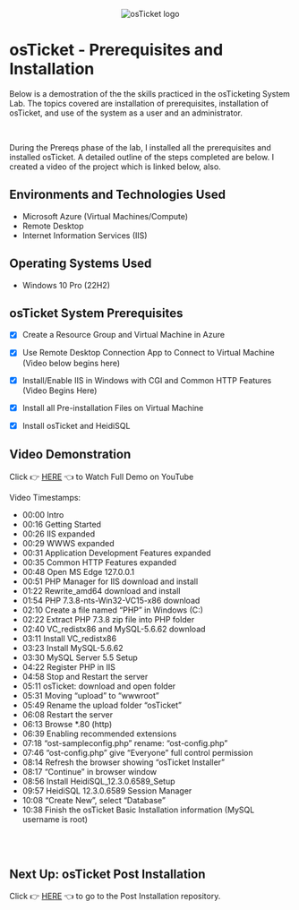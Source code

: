 <p align="center">
<img src="https://i.imgur.com/Clzj7Xs.png" alt="osTicket logo"/>
</p>

<h1>osTicket - Prerequisites and Installation</h1>
Below is a demostration of the the skills practiced in the osTicketing System Lab.  The topics covered are installation of prerequisites, installation of osTicket, and use of the system as a user and an administrator. 

<p> 
<br>
 
During the Prereqs phase of the lab, I installed all the prerequisites and installed osTicket. A detailed outline of the steps completed are below. I created a video of the project which is linked below, also.
<br/>
</p>



   

 </p>
 






<h2>Environments and Technologies Used</h2>

- Microsoft Azure (Virtual Machines/Compute)
- Remote Desktop 
- Internet Information Services (IIS)

<h2>Operating Systems Used </h2>

- Windows 10 Pro (22H2)</b>



<h2>osTicket System Prerequisites</h2>

- [X] Create a Resource Group and Virtual Machine in Azure 

- [X] Use Remote Desktop Connection App to Connect to Virtual Machine (Video below begins here)

- [X] Install/Enable IIS in Windows with CGI and Common HTTP Features (Video Begins Here)

- [X] Install all Pre-installation Files on Virtual Machine

- [X] Install osTicket and HeidiSQL



<h2>Video Demonstration</h2>


Click 👉 [HERE](https://github.com/Kathy-Miller/osTicket-prereqs/assets/148352721/e12cb0f4-8caf-4e49-aaad-1e2522c2d19e) 👈 to Watch Full Demo on YouTube


Video Timestamps:

- 00:00 Intro 
- 00:16 Getting Started
- 00:26 IIS expanded 
- 00:29 WWWS expanded 
- 00:31 Application Development Features expanded 
- 00:35 Common HTTP Features expanded 
- 00:48 Open MS Edge 127.0.0.1 
- 00:51 PHP Manager for IIS download and install
- 01:22 Rewrite_amd64 download and install
- 01:54 PHP 7.3.8-nts-Win32-VC15-x86 download 
- 02:10 Create a file named “PHP” in Windows (C:)
- 02:22 Extract PHP 7.3.8 zip file into PHP folder
- 02:40 VC_redistx86 and MySQL-5.6.62 download 
- 03:11 Install VC_redistx86 
- 03:23 Install MySQL-5.6.62
- 03:30 MySQL Server 5.5 Setup
- 04:22 Register PHP in IIS
- 04:58 Stop and Restart the server
- 05:11 osTicket: download and open folder
- 05:31 Moving “upload” to “wwwroot”
- 05:49 Rename the upload folder “osTicket”
- 06:08 Restart the server
- 06:13 Browse *.80 (http)
- 06:39 Enabling recommended extensions
- 07:18 “ost-sampleconfig.php” rename: “ost-config.php”
- 07:46 “ost-config.php” give “Everyone” full control permission
- 08:14 Refresh the browser showing “osTicket Installer”
- 08:17 “Continue” in browser window
- 08:56 Install HeidiSQL_12.3.0.6589_Setup
- 09:57 HeidiSQL 12.3.0.6589 Session Manager
- 10:08 “Create New”, select “Database”
- 10:38 Finish the osTicket Basic Installation information  (MySQL username is root)



<br>

</br>


<h2>Next Up: osTicket Post Installation</h2>

Click 👉 [HERE](https://github.com/Kathy-Miller/osTicket-Post-Installation) 👈 to go to the Post Installation repository.



              

